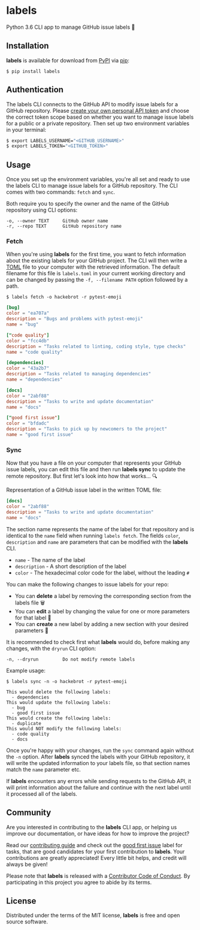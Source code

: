 # labels

Python 3.6 CLI app to manage GitHub issue labels 📝

## Installation

**labels** is available for download from [PyPI][PyPI] via [pip][pip]:

```text
$ pip install labels
```

## Authentication

The labels CLI connects to the GitHub API to modify issue labels for a GitHub
repository. Please [create your own personal API token][create token] and
choose the correct token scope based on whether you want to manage issue
labels for a public or a private repository. Then set up two environment
variables in your terminal:

```bash
$ export LABELS_USERNAME="<GITHUB_USERNAME>"
$ export LABELS_TOKEN="<GITHUB_TOKEN>"
```

## Usage

Once you set up the environment variables, you're all set and ready to use
the labels CLI to manage issue labels for a GitHub repository. The CLI comes
with two commands: ``fetch`` and ``sync``.

Both require you to specify the owner and the name of the GitHub repository
using CLI options:

```text
-o, --owner TEXT     GitHub owner name
-r, --repo TEXT      GitHub repository name
```

### Fetch

When you're using **labels** for the first time, you want to fetch
information about the existing labels for your GitHub project. The CLI will
then write a [TOML][toml] file to your computer with the retrieved
information. The default filename for this file is ``labels.toml`` in your
current working directory and can be changed by passing the
``-f, --filename PATH`` option followed by a path.

```text
$ labels fetch -o hackebrot -r pytest-emoji
```

```toml
[bug]
color = "ea707a"
description = "Bugs and problems with pytest-emoji"
name = "bug"

["code quality"]
color = "fcc4db"
description = "Tasks related to linting, coding style, type checks"
name = "code quality"

[dependencies]
color = "43a2b7"
description = "Tasks related to managing dependencies"
name = "dependencies"

[docs]
color = "2abf88"
description = "Tasks to write and update documentation"
name = "docs"

["good first issue"]
color = "bfdadc"
description = "Tasks to pick up by newcomers to the project"
name = "good first issue"
```

### Sync

Now that you have a file on your computer that represents your GitHub issue
labels, you can edit this file and then run **labels sync** to update the
remote repository. But first let's look into how that works... 🔍

Representation of a GitHub issue label in the written TOML file:

```toml
[docs]
color = "2abf88"
description = "Tasks to write and update documentation"
name = "docs"
```

The section name represents the name of the label for that repository and is
identical to the ``name`` field when running ``labels fetch``. The fields
``color``, ``description`` and ``name`` are parameters that can be modified
with the
**labels** CLI.

- ``name`` - The name of the label
- ``description`` - A short description of the label
- ``color`` - The hexadecimal color code for the label, without the leading ``#``

You can make the following changes to issue labels for your repo:

- You can **delete** a label by removing the corresponding section from the
labels file 🗑
- You can **edit** a label by changing the value for one or more parameters for
that label 🎨
- You can **create** a new label by adding a new section with your desired
parameters 📝

It is recommended to check first what **labels** would do, before making any
changes, with the ``dryrun`` CLI option:

```text
-n, --dryrun         Do not modify remote labels
```

Example usage:

```text
$ labels sync -n -o hackebrot -r pytest-emoji
```

```text
This would delete the following labels:
  - dependencies
This would update the following labels:
  - bug
  - good first issue
This would create the following labels:
  - duplicate
This would NOT modify the following labels:
  - code quality
  - docs
```

Once you're happy with your changes, run the ``sync`` command again without
the ``-n`` option. After **labels** synced the labels with your GitHub
repository, it will write the updated information to your labels file, so
that section names match the ``name`` parameter etc.

If **labels** encounters any errors while sending requests to the GitHub API,
it will print information about the failure and continue with the next
label until it processed all of the labels.

## Community

Are you interested in contributing to the **labels** CLI app, or helping us
improve our documentation, or have ideas for how to improve the project?

Read our [contributing guide][contributing] and check out the
[good first issue][first] label for tasks, that are good candidates for your
first contribution to **labels**. Your contributions are greatly
appreciated! Every little bit helps, and credit will always be given!

Please note that **labels** is released with a
[Contributor Code of Conduct][code of conduct]. By participating in this
project you agree to abide by its terms.

## License

Distributed under the terms of the MIT license, **labels** is free and open
source software.

[code of conduct]: https://github.com/hackebrot/labels/blob/master/.github/CODE_OF_CONDUCT.md
[contributing]: https://github.com/hackebrot/labels/blob/master/.github/CONTRIBUTING.md
[create token]: https://blog.github.com/2013-05-16-personal-api-tokens/
[first]: https://github.com/hackebrot/labels/labels/good%20first%20issue
[toml]: https://github.com/toml-lang/toml
[PyPI]: https://pypi.org/
[pip]: https://pypi.org/project/pip/
